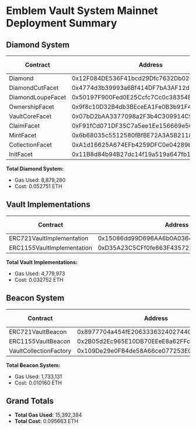 # Emblem Vault System Mainnet Deployment Summary

## Diamond System

| Contract          | Address                                    | Etherscan Link                                                                  | Gas Used  | Cost (ETH) |
| ----------------- | ------------------------------------------ | ------------------------------------------------------------------------------- | --------- | ---------- |
| Diamond           | 0x12F084DE536F41bcd29Dfc7632Db0261CEC72C60 | [Link](https://etherscan.io/address/0x12F084DE536F41bcd29Dfc7632Db0261CEC72C60) | 407,096   | 0.002427   |
| DiamondCutFacet   | 0x4774d3b39993a6Bf414DF7bA3AF12d229d73fe39 | [Link](https://etherscan.io/address/0x4774d3b39993a6Bf414DF7bA3AF12d229d73fe39) | 857,165   | 0.005167   |
| DiamondLoupeFacet | 0x50197F900Fed0E25Ccfc7Cc0c38354B2193572aB | [Link](https://etherscan.io/address/0x50197F900Fed0E25Ccfc7Cc0c38354B2193572aB) | 744,500   | 0.004480   |
| OwnershipFacet    | 0x9f8c10D32B4db3BEceEA1Fe0B3b91F43ab26d733 | [Link](https://etherscan.io/address/0x9f8c10D32B4db3BEceEA1Fe0B3b91F43ab26d733) | 137,493   | 0.000822   |
| VaultCoreFacet    | 0x07bD2bAA3377098a2F3b4C309914C943b549b0e4 | [Link](https://etherscan.io/address/0x07bD2bAA3377098a2F3b4C309914C943b549b0e4) | 941,617   | 0.005648   |
| ClaimFacet        | 0xF91fCd071DF35C7a5ee1Ee156669e508eC03A16A | [Link](https://etherscan.io/address/0xF91fCd071DF35C7a5ee1Ee156669e508eC03A16A) | 1,143,742 | 0.006735   |
| MintFacet         | 0x6b68035c5512580fBfBE72A3A5B21186D2E120e5 | [Link](https://etherscan.io/address/0x6b68035c5512580fBfBE72A3A5B21186D2E120e5) | 1,298,631 | 0.007805   |
| CollectionFacet   | 0xA1d16625A674EFb4259DFC0e04289b3512609185 | [Link](https://etherscan.io/address/0xA1d16625A674EFb4259DFC0e04289b3512609185) | 890,333   | 0.005279   |
| InitFacet         | 0x11B8d84b94B27dc14f19a519a647fb1BAF79043f | [Link](https://etherscan.io/address/0x11B8d84b94B27dc14f19a519a647fb1BAF79043f) | 607,635   | 0.003674   |

**Total Diamond System:**

- Gas Used: 8,879,280
- Cost: 0.052751 ETH

## Vault Implementations

| Contract                   | Address                                    | Etherscan Link                                                                  | Gas Used  | Cost (ETH) |
| -------------------------- | ------------------------------------------ | ------------------------------------------------------------------------------- | --------- | ---------- |
| ERC721VaultImplementation  | 0x15086dd99D696AA6b0A036424Fb6Ad4923508a94 | [Link](https://etherscan.io/address/0x15086dd99d696aa6b0a036424fb6ad4923508a94) | 2,408,004 | 0.016293   |
| ERC1155VaultImplementation | 0xD35A23C5CFf0fe663F4357218c2B9b104399B659 | [Link](https://etherscan.io/address/0xd35a23c5cff0fe663f4357218c2b9b104399b659) | 2,371,969 | 0.016459   |

**Total Vault Implementations:**

- Gas Used: 4,779,973
- Cost: 0.032752 ETH

## Beacon System

| Contract               | Address                                    | Etherscan Link                                                                  | Gas Used  | Cost (ETH) |
| ---------------------- | ------------------------------------------ | ------------------------------------------------------------------------------- | --------- | ---------- |
| ERC721VaultBeacon      | 0x8977704a454fE2063336324027440d7bc56689AA | [Link](https://etherscan.io/address/0x8977704a454fe2063336324027440d7bc56689aa) | 270,121   | 0.001647   |
| ERC1155VaultBeacon     | 0x2B05d2Ec965E10DB70EEeE8a62FFc39e399601A6 | [Link](https://etherscan.io/address/0x2b05d2ec965e10db70eeee8a62ffc39e399601a6) | 270,206   | 0.001512   |
| VaultCollectionFactory | 0x109De29e0FB4de58A66ce077253E0604D81AD14C | [Link](https://etherscan.io/address/0x109de29e0fb4de58a66ce077253e0604d81ad14c) | 1,140,118 | 0.006669   |

**Total Beacon System:**

- Gas Used: 1,733,131
- Cost: 0.010160 ETH

## Grand Totals

- **Total Gas Used:** 15,392,384
- **Total Cost:** 0.095663 ETH

